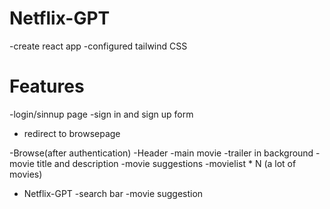 # Netflix-GPT
-create react app
-configured tailwind CSS


# Features
-login/sinnup page
  -sign in and sign up form
  - redirect to browsepage

-Browse(after authentication)
  -Header
  -main movie
   -trailer in background
   -movie title and description
   -movie suggestions
     -movielist * N (a lot of movies)


 - Netflix-GPT
   -search bar
   -movie suggestion    
